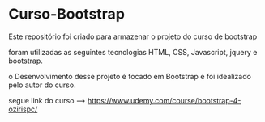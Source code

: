 # Curso-Bootstrap
Este repositório foi criado para armazenar o projeto do curso de bootstrap 

foram utilizadas as seguintes tecnologias HTML, CSS, Javascript, jquery e bootstrap.

o Desenvolvimento desse projeto é focado em Bootstrap e foi idealizado pelo autor do curso.

segue link do curso --> https://www.udemy.com/course/bootstrap-4-ozirispc/
